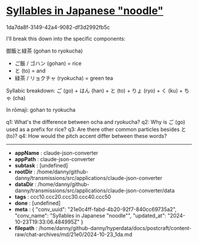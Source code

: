 # [Syllables in Japanese "noodle"](https://claude.ai/chat/21e0c4ff-fabd-4b20-92f7-840cc69735a2)

1da7da8f-3149-42a4-9082-df3d2992fb5c

 I'll break this down into the specific components:

御飯と緑茶 (gohan to ryokucha)
- ご飯 / ゴハン (gohan) = rice
- と (to) = and
- 緑茶 / リョクチャ (ryokucha) = green tea

Syllabic breakdown:
ご (go) + はん (han) + と (to) + りょ (ryo) + く (ku) + ちゃ (cha)

In rōmaji: gohan to ryokucha

q1: What's the difference between ocha and ryokucha?
q2: Why is ご (go) used as a prefix for rice?
q3: Are there other common particles besides と (to)?
q4: How would the pitch accent differ between these words?

---

* **appName** : claude-json-converter
* **appPath** : claude-json-converter
* **subtask** : [undefined]
* **rootDir** : /home/danny/github-danny/transmissions/src/applications/claude-json-converter
* **dataDir** : /home/danny/github-danny/transmissions/src/applications/claude-json-converter/data
* **tags** : ccc10.ccc20.ccc30.ccc40.ccc50
* **done** : [undefined]
* **meta** : {
  "conv_uuid": "21e0c4ff-fabd-4b20-92f7-840cc69735a2",
  "conv_name": "Syllables in Japanese \"noodle\"",
  "updated_at": "2024-10-23T19:33:06.484995Z"
}
* **filepath** : /home/danny/github-danny/hyperdata/docs/postcraft/content-raw/chat-archives/md/21e0/2024-10-23_1da.md